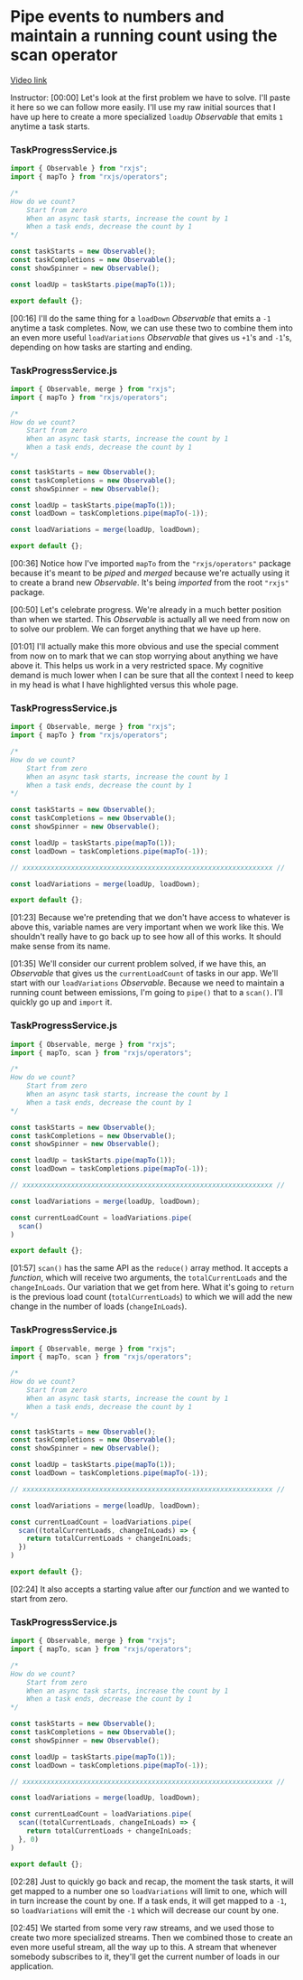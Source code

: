 # Pipe events to numbers and maintain a running count using the scan operator

[Video link](https://www.egghead.io/lessons/egghead-pipe-events-to-numbers-and-maintain-a-running-count-using-the-scan-operator)

Instructor: [00:00] Let's look at the first problem we have to solve. I'll paste it here so we can follow more easily. I'll use my raw initial sources that I have up here to create a more specialized `loadUp` *Observable* that emits `1` anytime a task starts.

### TaskProgressService.js
```js
import { Observable } from "rxjs";
import { mapTo } from "rxjs/operators";

/*
How do we count?
    Start from zero
    When an async task starts, increase the count by 1
    When a task ends, decrease the count by 1
*/

const taskStarts = new Observable();
const taskCompletions = new Observable();
const showSpinner = new Observable();

const loadUp = taskStarts.pipe(mapTo(1));

export default {};
```

[00:16] I'll do the same thing for a `loadDown` *Observable* that emits a `-1` anytime a task completes. Now, we can use these two to combine them into an even more useful `loadVariations` *Observable* that gives us `+1`'s and `-1`'s, depending on how tasks are starting and ending.

### TaskProgressService.js
```js
import { Observable, merge } from "rxjs";
import { mapTo } from "rxjs/operators";

/*
How do we count?
    Start from zero
    When an async task starts, increase the count by 1
    When a task ends, decrease the count by 1
*/

const taskStarts = new Observable();
const taskCompletions = new Observable();
const showSpinner = new Observable();

const loadUp = taskStarts.pipe(mapTo(1));
const loadDown = taskCompletions.pipe(mapTo(-1));

const loadVariations = merge(loadUp, loadDown);

export default {};
```

[00:36] Notice how I've imported `mapTo` from the `"rxjs/operators"` package because it's meant to be *piped* and *merged* because we're actually using it to create a brand new *Observable*. It's being *imported* from the root `"rxjs"` package.

[00:50] Let's celebrate progress. We're already in a much better position than when we started. This *Observable* is actually all we need from now on to solve our problem. We can forget anything that we have up here.

[01:01] I'll actually make this more obvious and use the special comment from now on to mark that we can stop worrying about anything we have above it. This helps us work in a very restricted space. My cognitive demand is much lower when I can be sure that all the context I need to keep in my head is what I have highlighted versus this whole page.

### TaskProgressService.js
```js
import { Observable, merge } from "rxjs";
import { mapTo } from "rxjs/operators";

/*
How do we count?
    Start from zero
    When an async task starts, increase the count by 1
    When a task ends, decrease the count by 1
*/

const taskStarts = new Observable();
const taskCompletions = new Observable();
const showSpinner = new Observable();

const loadUp = taskStarts.pipe(mapTo(1));
const loadDown = taskCompletions.pipe(mapTo(-1));

// xxxxxxxxxxxxxxxxxxxxxxxxxxxxxxxxxxxxxxxxxxxxxxxxxxxxxxxxxxxxxx //

const loadVariations = merge(loadUp, loadDown);

export default {};
```

[01:23] Because we're pretending that we don't have access to whatever is above this, variable names are very important when we work like this. We shouldn't really have to go back up to see how all of this works. It should make sense from its name.

[01:35] We'll consider our current problem solved, if we have this, an *Observable* that gives us the `currentLoadCount` of tasks in our app. We'll start with our `loadVariations` *Observable*. Because we need to maintain a running count between emissions, I'm going to `pipe()` that to a `scan()`. I'll quickly go up and `import` it.

### TaskProgressService.js
```js
import { Observable, merge } from "rxjs";
import { mapTo, scan } from "rxjs/operators";

/*
How do we count?
    Start from zero
    When an async task starts, increase the count by 1
    When a task ends, decrease the count by 1
*/

const taskStarts = new Observable();
const taskCompletions = new Observable();
const showSpinner = new Observable();

const loadUp = taskStarts.pipe(mapTo(1));
const loadDown = taskCompletions.pipe(mapTo(-1));

// xxxxxxxxxxxxxxxxxxxxxxxxxxxxxxxxxxxxxxxxxxxxxxxxxxxxxxxxxxxxxx //

const loadVariations = merge(loadUp, loadDown);

const currentLoadCount = loadVariations.pipe(
  scan()
)

export default {};
```

[01:57] `scan()` has the same API as the `reduce()` array method. It accepts a *function*, which will receive two arguments, the `totalCurrentLoads` and the `changeInLoads`. Our variation that we get from here. What it's going to `return` is the previous load count (`totalCurrentLoads`) to which we will add the new change in the number of loads (`changeInLoads`).

### TaskProgressService.js
```js
import { Observable, merge } from "rxjs";
import { mapTo, scan } from "rxjs/operators";

/*
How do we count?
    Start from zero
    When an async task starts, increase the count by 1
    When a task ends, decrease the count by 1
*/

const taskStarts = new Observable();
const taskCompletions = new Observable();
const showSpinner = new Observable();

const loadUp = taskStarts.pipe(mapTo(1));
const loadDown = taskCompletions.pipe(mapTo(-1));

// xxxxxxxxxxxxxxxxxxxxxxxxxxxxxxxxxxxxxxxxxxxxxxxxxxxxxxxxxxxxxx //

const loadVariations = merge(loadUp, loadDown);

const currentLoadCount = loadVariations.pipe(
  scan((totalCurrentLoads, changeInLoads) => {
    return totalCurrentLoads + changeInLoads;
  })
)

export default {};
```

[02:24] It also accepts a starting value after our *function* and we wanted to start from zero.

### TaskProgressService.js
```js
import { Observable, merge } from "rxjs";
import { mapTo, scan } from "rxjs/operators";

/*
How do we count?
    Start from zero
    When an async task starts, increase the count by 1
    When a task ends, decrease the count by 1
*/

const taskStarts = new Observable();
const taskCompletions = new Observable();
const showSpinner = new Observable();

const loadUp = taskStarts.pipe(mapTo(1));
const loadDown = taskCompletions.pipe(mapTo(-1));

// xxxxxxxxxxxxxxxxxxxxxxxxxxxxxxxxxxxxxxxxxxxxxxxxxxxxxxxxxxxxxx //

const loadVariations = merge(loadUp, loadDown);

const currentLoadCount = loadVariations.pipe(
  scan((totalCurrentLoads, changeInLoads) => {
    return totalCurrentLoads + changeInLoads;
  }, 0)
)

export default {};
```

[02:28] Just to quickly go back and recap, the moment the task starts, it will get mapped to a number one so `loadVariations` will limit to one, which will in turn increase the count by one. If a task ends, it will get mapped to a `-1`, so `loadVariations` will emit the `-1` which will decrease our count by one.

[02:45] We started from some very raw streams, and we used those to create two more specialized streams. Then we combined those to create an even more useful stream, all the way up to this. A stream that whenever somebody subscribes to it, they'll get the current number of loads in our application.
